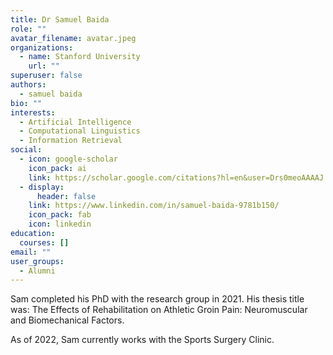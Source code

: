 ```yaml
---
title: Dr Samuel Baida
role: ""
avatar_filename: avatar.jpeg
organizations:
  - name: Stanford University
    url: ""
superuser: false
authors:
  - samuel baida
bio: ""
interests:
  - Artificial Intelligence
  - Computational Linguistics
  - Information Retrieval
social:
  - icon: google-scholar
    icon_pack: ai
    link: https://scholar.google.com/citations?hl=en&user=Drs0meoAAAAJ
  - display:
      header: false
    link: https://www.linkedin.com/in/samuel-baida-9781b150/
    icon_pack: fab
    icon: linkedin
education:
  courses: []
email: ""
user_groups:
  - Alumni
---
```

Sam completed his PhD with the research group in 2021. His thesis title was: The Effects of Rehabilitation on Athletic Groin Pain: Neuromuscular and Biomechanical Factors.

As of 2022, Sam currently works with the Sports Surgery Clinic.